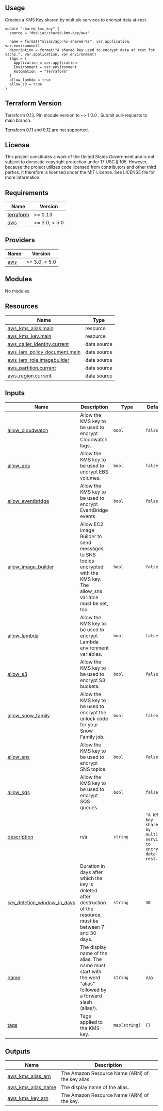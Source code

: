 <!-- BEGINNING OF PRE-COMMIT-TERRAFORM DOCS HOOK -->
## Usage

Creates a KMS Key shared by multiple services to encrypt data at-rest.

```hcl
module "shared_kms_key" {
  source = "dod-iac/shared-kms-key/aws"

  name = format("alias/app-%s-shared-%s", var.application, var.environment)
  description = format("A shared key used to encrypt data at rest for %s:%s.", var.application, var.environment)
  tags = {
    Application = var.application
    Environment = var.environment
    Automation  = "Terraform"
  }
  allow_lambda = true
  allow_s3 = true
}
```

## Terraform Version

Terraform 0.13. Pin module version to ~> 1.0.0 . Submit pull-requests to main branch.

Terraform 0.11 and 0.12 are not supported.

## License

This project constitutes a work of the United States Government and is not subject to domestic copyright protection under 17 USC § 105.  However, because the project utilizes code licensed from contributors and other third parties, it therefore is licensed under the MIT License.  See LICENSE file for more information.

## Requirements

| Name | Version |
|------|---------|
| <a name="requirement_terraform"></a> [terraform](#requirement\_terraform) | >= 0.13 |
| <a name="requirement_aws"></a> [aws](#requirement\_aws) | >= 3.0, < 5.0 |

## Providers

| Name | Version |
|------|---------|
| <a name="provider_aws"></a> [aws](#provider\_aws) | >= 3.0, < 5.0 |

## Modules

No modules.

## Resources

| Name | Type |
|------|------|
| [aws_kms_alias.main](https://registry.terraform.io/providers/hashicorp/aws/latest/docs/resources/kms_alias) | resource |
| [aws_kms_key.main](https://registry.terraform.io/providers/hashicorp/aws/latest/docs/resources/kms_key) | resource |
| [aws_caller_identity.current](https://registry.terraform.io/providers/hashicorp/aws/latest/docs/data-sources/caller_identity) | data source |
| [aws_iam_policy_document.main](https://registry.terraform.io/providers/hashicorp/aws/latest/docs/data-sources/iam_policy_document) | data source |
| [aws_iam_role.imagebuilder](https://registry.terraform.io/providers/hashicorp/aws/latest/docs/data-sources/iam_role) | data source |
| [aws_partition.current](https://registry.terraform.io/providers/hashicorp/aws/latest/docs/data-sources/partition) | data source |
| [aws_region.current](https://registry.terraform.io/providers/hashicorp/aws/latest/docs/data-sources/region) | data source |

## Inputs

| Name | Description | Type | Default | Required |
|------|-------------|------|---------|:--------:|
| <a name="input_allow_cloudwatch"></a> [allow\_cloudwatch](#input\_allow\_cloudwatch) | Allow the KMS key to be used to encrypt Cloudwatch logs. | `bool` | `false` | no |
| <a name="input_allow_ebs"></a> [allow\_ebs](#input\_allow\_ebs) | Allow the KMS key to be used to encrypt EBS volumes. | `bool` | `false` | no |
| <a name="input_allow_eventbridge"></a> [allow\_eventbridge](#input\_allow\_eventbridge) | Allow the KMS key to be used to encrypt EventBridge events. | `bool` | `false` | no |
| <a name="input_allow_image_builder"></a> [allow\_image\_builder](#input\_allow\_image\_builder) | Allow EC2 Image Builder to send messages to SNS topics encrypted with the KMS key.  The allow\_sns variable must be set, too. | `bool` | `false` | no |
| <a name="input_allow_lambda"></a> [allow\_lambda](#input\_allow\_lambda) | Allow the KMS key to be used to encrypt Lambda environment variables. | `bool` | `false` | no |
| <a name="input_allow_s3"></a> [allow\_s3](#input\_allow\_s3) | Allow the KMS key to be used to encrypt S3 buckets. | `bool` | `false` | no |
| <a name="input_allow_snow_family"></a> [allow\_snow\_family](#input\_allow\_snow\_family) | Allow the KMS key to be used to encrypt the unlock code for your Snow Family job. | `bool` | `false` | no |
| <a name="input_allow_sns"></a> [allow\_sns](#input\_allow\_sns) | Allow the KMS key to be used to encrypt SNS topics. | `bool` | `false` | no |
| <a name="input_allow_sqs"></a> [allow\_sqs](#input\_allow\_sqs) | Allow the KMS key to be used to encrypt SQS queues. | `bool` | `false` | no |
| <a name="input_description"></a> [description](#input\_description) | n/a | `string` | `"A KMS key shared by multiple services to encrypt data at-rest."` | no |
| <a name="input_key_deletion_window_in_days"></a> [key\_deletion\_window\_in\_days](#input\_key\_deletion\_window\_in\_days) | Duration in days after which the key is deleted after destruction of the resource, must be between 7 and 30 days. | `string` | `30` | no |
| <a name="input_name"></a> [name](#input\_name) | The display name of the alias. The name must start with the word "alias" followed by a forward slash (alias/). | `string` | n/a | yes |
| <a name="input_tags"></a> [tags](#input\_tags) | Tags applied to the KMS key. | `map(string)` | `{}` | no |

## Outputs

| Name | Description |
|------|-------------|
| <a name="output_aws_kms_alias_arn"></a> [aws\_kms\_alias\_arn](#output\_aws\_kms\_alias\_arn) | The Amazon Resource Name (ARN) of the key alias. |
| <a name="output_aws_kms_alias_name"></a> [aws\_kms\_alias\_name](#output\_aws\_kms\_alias\_name) | The display name of the alias. |
| <a name="output_aws_kms_key_arn"></a> [aws\_kms\_key\_arn](#output\_aws\_kms\_key\_arn) | The Amazon Resource Name (ARN) of the key. |
<!-- END OF PRE-COMMIT-TERRAFORM DOCS HOOK -->
